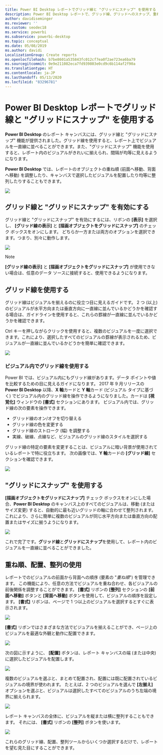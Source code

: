 ```yaml
---
title: Power BI Desktop レポートでグリッド線と "グリッドにスナップ" を使用する
description: Power BI Desktop レポートで、グリッド線、グリッドへのスナップ、重ね順、配置、および分布を使用する
author: davidiseminger
ms.reviewer: ''
ms.custom: seodec18
ms.service: powerbi
ms.subservice: powerbi-desktop
ms.topic: conceptual
ms.date: 05/08/2019
ms.author: davidi
LocalizationGroup: Create reports
ms.openlocfilehash: b7be8601a535843fc012cf7ea0f2ae723ea6ba79
ms.sourcegitcommit: 0e9e211082eca7fd939803e0cd9c6b114af2f90a
ms.translationtype: HT
ms.contentlocale: ja-JP
ms.lasthandoff: 05/13/2020
ms.locfileid: "83296781"
---
```

# <a name="use-gridlines-and-snap-to-grid-in-power-bi-desktop-reports"></a>Power BI Desktop レポートでグリッド線と "グリッドにスナップ" を使用する
**Power BI Desktop** のレポート キャンバスには、グリッド線と "グリッドにスナップ" 機能が提供されました。グリッド線を使用すると、レポート上でビジュアルを一直線に並べることができます。また、"グリッドにスナップ" 機能を使用すると、レポート内のビジュアルがきれいに揃えられ、間隔が均等に見えるようになります。

**Power BI Desktop** では、レポートのオブジェクトの重ね順 (前面へ移動、背面へ移動) を調整したり、キャンバスで選択したビジュアルを配置したり均等に整列したりすることもできます。

![](media/desktop-gridlines-snap-to-grid/snap-to-grid_0.png)

## <a name="enabling-gridlines-and-snap-to-grid"></a>グリッド線と "グリッドにスナップ" を有効にする
グリッド線と "グリッドにスナップ" を有効にするには、リボンの **[表示]** を選択し、 **[グリッド線の表示]** と **[描画オブジェクトをグリッドにスナップ]** のチェック ボックスをオンにします。 どちらか一方または両方のオプションを選択できます。つまり、別々に動作します。

![](media/desktop-gridlines-snap-to-grid/snap-to-grid_1.png)

> [!NOTE]
> **[グリッド線の表示]** と **[描画オブジェクトをグリッドにスナップ]** が使用できない場合は、任意のデータ ソースに接続すると、使用できるようになります。

## <a name="using-gridlines"></a>グリッド線を使用する
グリッド線はビジュアルを揃えるのに役立つ目に見えるガイドです。 2 つ (以上) のビジュアルが水平方向または垂直方向に一直線に並んでいるかどうかを確認する場合は、ガイドラインを使用すると、これらの罫線が一直線に並んでいるかどうかを確認できます。

Ctrl キーを押しながらクリックを使用すると、複数のビジュアルを一度に選択できます。これにより、選択したすべてのビジュアルの罫線が表示されるため、ビジュアルが一直線に並んでいるかどうかを簡単に確認できます。

![](media/desktop-gridlines-snap-to-grid/snap-to-grid_2.png)

### <a name="using-gridlines-inside-visuals"></a>ビジュアル内でグリッド線を使用する
Power BI では、ビジュアル内にもグリッド線があります。データ ポイントや値を比較するための目に見えるガイドになります。 2017 年 9 月リリースの **Power BI Desktop** 以降、**X 軸**カードと **Y 軸**カード (ビジュアル タイプに基づく) でビジュアル内のグリッド線を操作できるようになりました。カードは **[視覚化]** ウィンドウの **[書式]** セクションにあります。 ビジュアル内では、グリッド線の次の要素を操作できます。

* グリッド線のオン/オフを切り替える
* グリッド線の色を変更する
* グリッド線のストローク (幅) を調整する
* 実線、破線、点線など、ビジュアルのグリッド線のスタイルを選択する

グリッド線の特定の要素を変更することは、ビジュアルに暗い背景が使用されているレポートで特に役立ちます。 次の画像では、**Y 軸**カードの **[グリッド線]** セクションを確認できます。

![](media/desktop-gridlines-snap-to-grid/snap-to-grid_9.png)

## <a name="using-snap-to-grid"></a>"グリッドにスナップ" を使用する
**[描画オブジェクトをグリッドにスナップ]** チェック ボックスをオンにした場合、**Power BI Desktop** のキャンバス上のすべてのビジュアルは、移動 (またはサイズ変更) すると、自動的に最も近いグリッドの軸に合わせて整列されます。これにより、さらに簡単に複数のビジュアルが同じ水平方向または垂直方向の配置またはサイズに揃うようになります。

![](media/desktop-gridlines-snap-to-grid/snap-to-grid_3.png)

これで完了です。**グリッド線**と**グリッドにスナップ**を使用して、レポート内のビジュアルを一直線に並べることができました。

## <a name="using-z-order-align-and-distribute"></a>重ね順、配置、整列の使用
レポートでのビジュアルの前面から背面への順序 (要素の "*重ね順*") を管理できます。 この機能により、任意の方法でビジュアルを重ね合わせ、各ビジュアルの前後関係を調整することができます。 **[書式]** リボンの **[整列]** セクションの **[前面へ移動]** ボタンと **[背面へ移動]** ボタンを使用して、ビジュアルの順序を設定します。 **[書式]** リボンは、ページで 1 つ以上のビジュアルを選択するとすぐに表示されます。

![](media/desktop-gridlines-snap-to-grid/snap-to-grid_4.png)

**[書式]** リボンではさまざまな方法でビジュアルを揃えることができ、ページ上のビジュアルを最適な外観と動作に配置できます。

![](media/desktop-gridlines-snap-to-grid/snap-to-grid_5.png)

次の図に示すように、 **[配置]** ボタンは、レポート キャンバスの端 (または中央) に選択したビジュアルを配置します。

![](media/desktop-gridlines-snap-to-grid/snap-to-grid_6.png)

複数のビジュアルを選ぶと、まとめて配置され、配置には既に配置されているビジュアルの境界が使われます。 たとえば、2 つのビジュアルを選んで **[左揃え]** オプションを選ぶと、ビジュアルは選択したすべてのビジュアルのうち左端の境界に揃えられます。

![](media/desktop-gridlines-snap-to-grid/snap-to-grid_7.png)

レポート キャンバスの全体に、ビジュアルを縦または横に整列することもできます。 それには、 **[書式]** リボンの **[整列]** ボタンを使います。

![](media/desktop-gridlines-snap-to-grid/snap-to-grid_8.png)

これらのグリッド線、配置、整列ツールからいくつか選択するだけで、レポートを望む見た目にすることができます。

